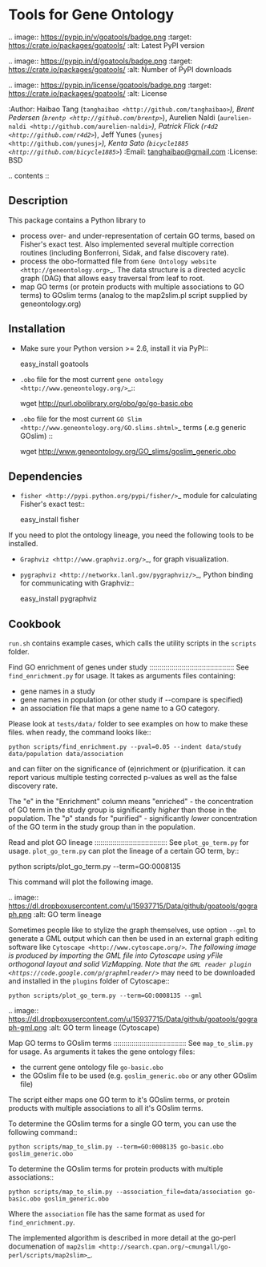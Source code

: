 Tools for Gene Ontology
========================

.. image:: https://pypip.in/v/goatools/badge.png
    :target: https://crate.io/packages/goatools/
    :alt: Latest PyPI version

.. image:: https://pypip.in/d/goatools/badge.png
    :target: https://crate.io/packages/goatools/
    :alt: Number of PyPI downloads

.. image:: https://pypip.in/license/goatools/badge.png
    :target: https://crate.io/packages/goatools/
    :alt: License

:Author: Haibao Tang (`tanghaibao <http://github.com/tanghaibao>`_),
         Brent Pedersen (`brentp <http://github.com/brentp>`_),
         Aurelien Naldi (`aurelien-naldi <http://github.com/aurelien-naldi>`_),
         Patrick Flick (`r4d2 <http://github.com/r4d2>`_),
         Jeff Yunes (`yunesj <http://github.com/yunesj>`_),
         Kenta Sato (`bicycle1885 <http://github.com/bicycle1885>`_)
:Email: tanghaibao@gmail.com
:License: BSD

.. contents ::

Description
------------
This package contains a Python library to

- process over- and under-representation of certain GO terms, based on Fisher's
  exact test. Also implemented several multiple correction routines (including
  Bonferroni, Sidak, and false discovery rate).
- process the obo-formatted file from `Gene Ontology website <http://geneontology.org>`_.
  The data structure is a directed acyclic graph (DAG) that allows easy traversal
  from leaf to root.
- map GO terms (or protein products with multiple associations to GO terms) to
  GOslim terms (analog to the map2slim.pl script supplied by geneontology.org)


Installation
-------------
- Make sure your Python version >= 2.6, install it via PyPI::

    easy_install goatools

- ``.obo`` file for the most current `gene ontology <http://www.geneontology.org/>`_::

    wget http://purl.obolibrary.org/obo/go/go-basic.obo

- ``.obo`` file for the most current `GO Slim <http://www.geneontology.org/GO.slims.shtml>`_
  terms (.e.g generic GOslim) ::

    wget http://www.geneontology.org/GO_slims/goslim_generic.obo


Dependencies
-------------
- `fisher <http://pypi.python.org/pypi/fisher/>`_ module for calculating
  Fisher's exact test::

    easy_install fisher

If you need to plot the ontology lineage, you need the following tools to be
installed.

- `Graphviz <http://www.graphviz.org/>`_, for graph visualization.
- `pygraphviz <http://networkx.lanl.gov/pygraphviz/>`_, Python binding for
  communicating with Graphviz::

    easy_install pygraphviz


Cookbook
---------
``run.sh`` contains example cases, which calls the utility scripts in the
``scripts`` folder.

Find GO enrichment of genes under study
::::::::::::::::::::::::::::::::::::::::::
See ``find_enrichment.py`` for usage. It takes as arguments files containing:

* gene names in a study
* gene names in population (or other study if --compare is specified)
* an association file that maps a gene name to a GO category.

Please look at ``tests/data/`` folder to see examples on how to make these
files. when ready, the command looks like::

    python scripts/find_enrichment.py --pval=0.05 --indent data/study data/population data/association

and can filter on the significance of (e)nrichment or (p)urification.
it can report various multiple testing corrected p-values as well as
the false discovery rate.

The "e" in the "Enrichment" column means "enriched" - the concentration of GO
term in the study group is significantly *higher* than those in the population.
The "p" stands for "purified" - significantly *lower* concentration of the GO
term in the study group than in the population.


Read and plot GO lineage
::::::::::::::::::::::::::::::::::::
See ``plot_go_term.py`` for usage.  ``plot_go_term.py`` can plot the lineage of
a certain GO term, by::

   python scripts/plot_go_term.py --term=GO:0008135

This command will plot the following image.

.. image:: https://dl.dropboxusercontent.com/u/15937715/Data/github/goatools/gograph.png
    :alt: GO term lineage

Sometimes people like to stylize the graph themselves, use option ``--gml`` to
generate a GML output which can then be used in an external graph editing
software like `Cytoscape <http://www.cytoscape.org/>`_. The following image is
produced by importing the GML file into Cytoscape using yFile orthogonal
layout and solid VizMapping. Note that the `GML reader plugin
<https://code.google.com/p/graphmlreader/>`_ may need to be
downloaded and installed in the ``plugins`` folder of Cytoscape::

    python scripts/plot_go_term.py --term=GO:0008135 --gml

.. image:: https://dl.dropboxusercontent.com/u/15937715/Data/github/goatools/gograph-gml.png
    :alt: GO term lineage (Cytoscape)


Map GO terms to GOslim terms
::::::::::::::::::::::::::::::::::::
See ``map_to_slim.py`` for usage. As arguments it takes the gene ontology files:

* the current gene ontology file ``go-basic.obo``
* the GOslim file to be used (e.g. ``goslim_generic.obo`` or any other GOslim
  file)

The script either maps one GO term to it's GOslim terms, or protein products
with multiple associations to all it's GOslim terms.

To determine the GOslim terms for a single GO term, you can use the following
command::

    python scripts/map_to_slim.py --term=GO:0008135 go-basic.obo goslim_generic.obo

To determine the GOslim terms for protein products with multiple associations::

    python scripts/map_to_slim.py --association_file=data/association go-basic.obo goslim_generic.obo

Where the ``association`` file has the same format as used for
``find_enrichment.py``.

The implemented algorithm is described in more detail at the go-perl
documenation of `map2slim <http://search.cpan.org/~cmungall/go-perl/scripts/map2slim>`_.
